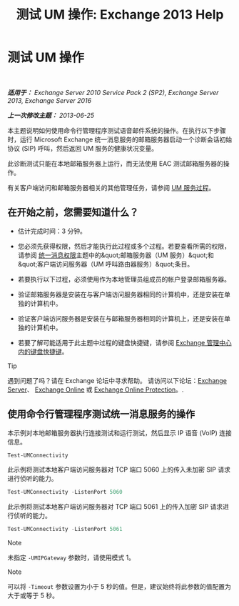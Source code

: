 ﻿---
title: '测试 UM 操作: Exchange 2013 Help'
TOCTitle: 测试 UM 操作
ms:assetid: 06c9ab4e-8272-47b1-a217-e366f7e9dbaa
ms:mtpsurl: https://technet.microsoft.com/zh-cn/library/Aa995957(v=EXCHG.150)
ms:contentKeyID: 56271415
ms.date: 05/21/2018
mtps_version: v=EXCHG.150
ms.translationtype: MT
---

# 测试 UM 操作

 

_**适用于：** Exchange Server 2010 Service Pack 2 (SP2), Exchange Server 2013, Exchange Server 2016_

_**上一次修改主题：** 2013-06-25_

本主题说明如何使用命令行管理程序测试语音邮件系统的操作。在执行以下步骤时，运行 Microsoft Exchange 统一消息服务的邮箱服务器启动一个诊断会话初始协议 (SIP) 呼叫，然后返回 UM 服务的健康状况变量。

此诊断测试只能在本地邮箱服务器上运行，而无法使用 EAC 测试邮箱服务器的操作。

有关客户端访问和邮箱服务器相关的其他管理任务，请参阅 [UM 服务过程](um-services-procedures-exchange-2013-help.md)。

## 在开始之前，您需要知道什么？

  - 估计完成时间：3 分钟。

  - 您必须先获得权限，然后才能执行此过程或多个过程。若要查看所需的权限，请参阅 [统一消息权限](unified-messaging-permissions-exchange-2013-help.md)主题中的\&quot;邮箱服务器（UM 服务）\&quot;和\&quot;客户端访问服务器（UM 呼叫路由器服务）\&quot;条目。

  - 若要执行以下过程，必须使用作为本地管理员组成员的帐户登录邮箱服务器。

  - 验证邮箱服务器是安装在与客户端访问服务器相同的计算机中，还是安装在单独的计算机中。

  - 验证客户端访问服务器是安装在与邮箱服务器相同的计算机上，还是安装在单独的计算机中。

  - 若要了解可能适用于此主题中过程的键盘快捷键，请参阅 [Exchange 管理中心内的键盘快捷键](keyboard-shortcuts-in-the-exchange-admin-center-exchange-online-protection-help.md)。

> [!TIP]  
> 遇到问题了吗？请在 Exchange 论坛中寻求帮助。 请访问以下论坛：<a href="https://go.microsoft.com/fwlink/p/?linkid=60612">Exchange Server</a>、 <a href="https://go.microsoft.com/fwlink/p/?linkid=267542">Exchange Online</a> 或 <a href="https://go.microsoft.com/fwlink/p/?linkid=285351">Exchange Online Protection</a>。.


## 使用命令行管理程序测试统一消息服务的操作

本示例对本地邮箱服务器执行连接测试和运行测试，然后显示 IP 语音 (VoIP) 连接信息。

```powershell
Test-UMConnectivity
```

此示例将测试本地客户端访问服务器对 TCP 端口 5060 上的传入未加密 SIP 请求进行侦听的能力。

```powershell
Test-UMConnectivity -ListenPort 5060
```

此示例将测试本地客户端访问服务器对 TCP 端口 5061 上的传入加密 SIP 请求进行侦听的能力。

```powershell
Test-UMConnectivity -ListenPort 5061
```

> [!NOTE]  
> 未指定 <code>-UMIPGateway</code> 参数时，请使用模式 1。


> [!NOTE]  
> 可以将 <code>-Timeout</code> 参数设置为小于 5 秒的值。但是，建议始终将此参数的值配置为大于或等于 5 秒。

